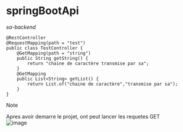 # springBootApi
*sa-backend*

```
@RestController
@RequestMapping(path = "test")
public class TestController {
    @GetMapping(path = "string")
    public String getString() {
        return "chaine de caractère transmise par sa";
    }
    @GetMapping
    public List<String> getList() {
        return List.of("chaine de caractère","transmise par sa");
    }
}
```
>[!NOTE]
>Apres avoir demarre le projet, ont peut lancer les requetes GET  
![image](https://github.com/user-attachments/assets/fba92c13-d2c4-4c6a-ac3a-1c8cfb1e92d5)
